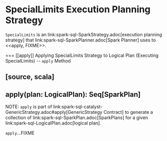 # SpecialLimits Execution Planning Strategy

`SpecialLimits` is an link:spark-sql-SparkStrategy.adoc[execution planning strategy] that link:spark-sql-SparkPlanner.adoc[Spark Planner] uses to <<apply, FIXME>>.

=== [[apply]] Applying SpecialLimits Strategy to Logical Plan (Executing SpecialLimits) -- `apply` Method

[source, scala]
----
apply(plan: LogicalPlan): Seq[SparkPlan]
----

NOTE: `apply` is part of link:spark-sql-catalyst-GenericStrategy.adoc#apply[GenericStrategy Contract] to generate a collection of link:spark-sql-SparkPlan.adoc[SparkPlans] for a given link:spark-sql-LogicalPlan.adoc[logical plan].

`apply`...FIXME
